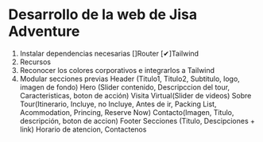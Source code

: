 # Desarrollo de la web de Jisa Adventure

1. Instalar dependencias necesarias
    []Router
    [✔]Tailwind
2. Recursos
3. Reconocer los colores corporativos e integrarlos a Tailwind
4. Modular secciones previas
    Header (Titulo1, Titulo2, Subtitulo, logo, imagen de fondo)
    Hero (Slider contenido, Descripccion del tour, Caracteristicas, boton de acción)
    Visita Virtual(Slider de videos)
    Sobre Tour(Itinerario, Incluye, no Incluye, Antes de ir, Packing List, Acommodation, Princing, Reserve Now)
    Contacto(Imagen, Titulo, descripción, boton de accion)
    Footer
        Secciones (Titulo, Descipciones + link)
        Horario de atencion,
        Contactenos

